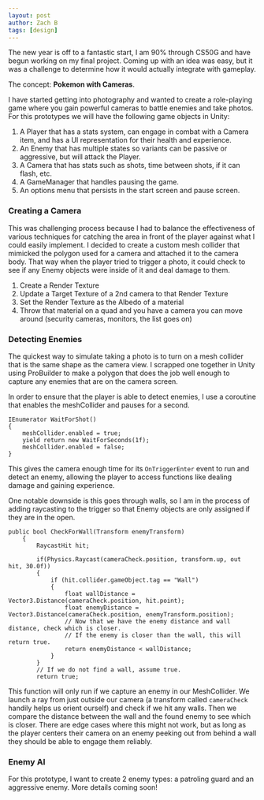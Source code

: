 ```yaml
---
layout: post
author: Zach B
tags: [design]
---
```


The new year is off to a fantastic start, I am 90% through CS50G and have begun working on my final project. Coming up with an idea was easy, but it was a challenge to determine how it would actually integrate with gameplay. 

The concept: **Pokemon with Cameras**. 

I have started getting into photography and wanted to create a role-playing game where you gain powerful cameras to battle enemies and take photos. For this prototypes we will have the following game objects in Unity:

1. A Player that has a stats system, can engage in combat with a Camera item, and has a UI representation for their health and experience.
2. An Enemy that has multiple states so variants can be passive or aggressive, but will attack the Player.
3. A Camera that has stats such as shots, time between shots, if it can flash, etc.
4. A GameManager that handles pausing the game.
5. An options menu that persists in the start screen and pause screen.

### Creating a Camera

This was challenging process because I had to balance the effectiveness of various techniques for catching the area in front of the player against what I could easily implement. I decided to create a custom mesh collider that mimicked the polygon used for a camera and attached it to the camera body. That way when the player tried to trigger a photo, it could check to see if any Enemy objects were inside of it and deal damage to them.

1. Create a Render Texture 
2. Update a Target Texture of a 2nd camera to that Render Texture
3. Set the Render Texture as the Albedo of a material
4. Throw that material on a quad and you have a camera you can move around (security cameras, monitors, the list goes on)

### Detecting Enemies

The quickest way to simulate taking a photo is to turn on a mesh collider that is the same shape as the camera view. I scrapped one together in Unity using ProBuilder to make a polygon that does the job well enough to capture any enemies that are on the camera screen.

In order to ensure that the player is able to detect enemies, I use a coroutine that enables the meshCollider and pauses for a second.

```
IEnumerator WaitForShot()
{
    meshCollider.enabled = true;
    yield return new WaitForSeconds(1f);
    meshCollider.enabled = false;
}
```

This gives the camera enough time for its `OnTriggerEnter` event to run and detect an enemy, allowing the player to access functions like dealing damage and gaining experience. 

One notable downside is this goes through walls, so I am in the process of adding raycasting to the trigger so that Enemy objects are only assigned if they are in the open.

```
public bool CheckForWall(Transform enemyTransform)
    {
        RaycastHit hit;

        if(Physics.Raycast(cameraCheck.position, transform.up, out hit, 30.0f))
        {
            if (hit.collider.gameObject.tag == "Wall")
            {
                float wallDistance = Vector3.Distance(cameraCheck.position, hit.point);
                float enemyDistance = Vector3.Distance(cameraCheck.position, enemyTransform.position);
                // Now that we have the enemy distance and wall distance, check which is closer.
                // If the enemy is closer than the wall, this will return true.
                return enemyDistance < wallDistance;
            }
        }
        // If we do not find a wall, assume true.
        return true;
```

This function will only run if we capture an enemy in our MeshCollider. We launch a ray from just outside our camera (a transform called `cameraCheck` handily helps us orient ourself) and check if we hit any walls. Then we compare the distance between the wall and the found enemy to see which is closer. There are edge cases where this might not work, but as long as the player centers their camera on an enemy peeking out from behind a wall they should be able to engage them reliably. 

### Enemy AI

For this prototype, I want to create 2 enemy types: a patroling guard and an aggressive enemy. More details coming soon!

